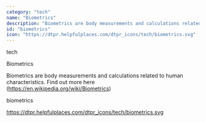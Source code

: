 ```yaml
---
category: "tech"
name: "Biometrics"
description: "Biometrics are body measurements and calculations related to human characteristics. Find out more here (https://en.wikipedia.org/wiki/Biometrics)"
id: "biometrics"
icon: "https://dtpr.helpfulplaces.com/dtpr_icons/tech/biometrics.svg"
---
```

tech

Biometrics

Biometrics are body measurements and calculations related to human characteristics. Find out more here (https://en.wikipedia.org/wiki/Biometrics)

biometrics

https://dtpr.helpfulplaces.com/dtpr_icons/tech/biometrics.svg